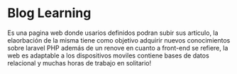 # Blog Learning

Es una pagina web donde usarios definidos podran subir sus articulo, la elaorbación de la misma tiene como objetivo  adquirir nuevos conocimientos sobre laravel PHP además de un renove en cuanto a front-end se refiere, la web es adaptable a los dispositivos moviles contiene bases de datos relacional y muchas horas de trabajo en solitario!  
